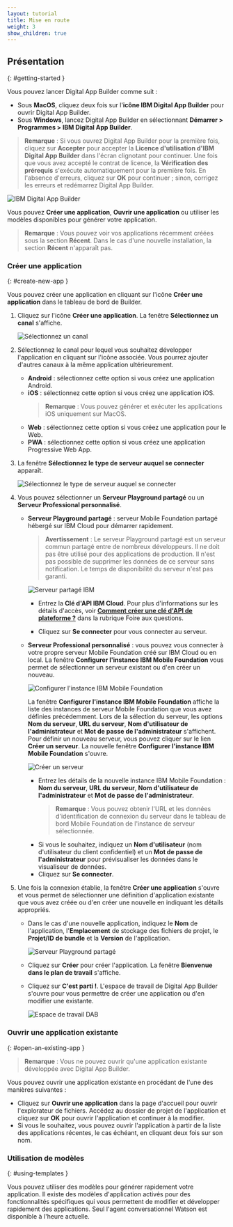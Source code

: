 ```yaml
---
layout: tutorial
title: Mise en route
weight: 3
show_children: true
---
```

<!-- NLS_CHARSET=UTF-8 -->
## Présentation
{: #getting-started }

Vous pouvez lancer Digital App Builder comme suit :

* Sous **MacOS**, cliquez deux fois sur l'**icône IBM Digital App Builder** pour ouvrir Digital App Builder.
* Sous **Windows**, lancez Digital App Builder en sélectionnant **Démarrer > Programmes > IBM Digital App Builder**.

>**Remarque** : Si vous ouvrez Digital App Builder pour la première fois, cliquez sur **Accepter** pour accepter la **Licence d'utilisation d'IBM Digital App Builder** dans l'écran clignotant pour continuer. Une fois que vous avez accepté le contrat de licence, la **Vérification des prérequis** s'exécute automatiquement pour la première fois. En l'absence d'erreurs, cliquez sur **OK** pour continuer ; sinon, corrigez les erreurs et redémarrez Digital App Builder.

![IBM Digital App Builder](dab-home-screen.png)

Vous pouvez **Créer une application**, **Ouvrir une application** ou utiliser les modèles disponibles pour générer votre application.
>**Remarque** : Vous pouvez voir vos applications récemment créées sous la section **Récent**. Dans le cas d'une nouvelle installation, la section **Récent** n'apparaît pas.


### Créer une application
{: #create-new-app }

Vous pouvez créer une application en cliquant sur l'icône **Créer une application** dans le tableau de bord de Builder.

1. Cliquez sur l'icône **Créer une application**. La fenêtre **Sélectionnez un canal** s'affiche.

    ![Sélectionnez un canal](dab-select-channel.png)

2. Sélectionnez le canal pour lequel vous souhaitez développer l'application en cliquant sur l'icône associée. Vous pourrez ajouter d'autres canaux à la même application ultérieurement.

    * **Android** : sélectionnez cette option si vous créez une application Android.
    * **iOS** : sélectionnez cette option si vous créez une application iOS.
        >**Remarque** : Vous pouvez générer et exécuter les applications iOS uniquement sur MacOS.
    * **Web** : sélectionnez cette option si vous créez une application pour le Web.
    * **PWA** : sélectionnez cette option si vous créez une application Progressive Web App.

3. La fenêtre **Sélectionnez le type de serveur auquel se connecter** apparaît.

    ![Sélectionnez le type de serveur auquel se connecter](dab-select-server.png)

4. Vous pouvez sélectionner un **Serveur Playground partagé** ou un **Serveur Professional personnalisé**.

    * **Serveur Playground partagé** : serveur Mobile Foundation partagé hébergé sur IBM Cloud pour démarrer rapidement.

        >**Avertissement** : Le serveur Playground partagé est un serveur commun partagé entre de nombreux développeurs. Il ne doit pas être utilisé pour des applications de production. Il n'est pas possible de supprimer les données de ce serveur sans notification. Le temps de disponibilité du serveur n'est pas garanti.

        ![Serveur partagé IBM](dab-shared-server.png)

        * Entrez la **Clé d'API IBM Cloud**. Pour plus d'informations sur les détails d'accès, voir [**Comment créer une clé d'API de plateforme ?**](../faq/) dans la rubrique Foire aux questions. 

        * Cliquez sur **Se connecter** pour vous connecter au serveur. 

    * **Serveur Professional personnalisé** : vous pouvez vous connecter à votre propre serveur Mobile Foundation créé sur IBM Cloud ou en local. La fenêtre **Configurer l'instance IBM Mobile Foundation** vous permet de sélectionner un serveur existant ou d'en créer un nouveau.

        ![Configurer l'instance IBM Mobile Foundation](dab-config-ibm-cloud-instance.png)
 
        La fenêtre **Configurer l'instance IBM Mobile Foundation** affiche la liste des instances de serveur Mobile Foundation que vous avez définies précédemment. Lors de la sélection du serveur, les options **Nom du serveur**, **URL du serveur**, **Nom d'utilisateur de l'administrateur** et **Mot de passe de l'administrateur** s'affichent. Pour définir un nouveau serveur, vous pouvez cliquer sur le lien **Créer un serveur**. La nouvelle fenêtre **Configurer l'instance IBM Mobile Foundation** s'ouvre.

        ![Créer un serveur](dab-custom-professional-server.png)

        * Entrez les détails de la nouvelle instance IBM Mobile Foundation : **Nom du serveur**, **URL du serveur**, **Nom d'utilisateur de l'administrateur** et **Mot de passe de l'administrateur**.
            >**Remarque** : Vous pouvez obtenir l'URL et les données d'identification de connexion du serveur dans le tableau de bord Mobile Foundation de l'instance de serveur sélectionnée.
        * Si vous le souhaitez, indiquez un **Nom d'utilisateur** (nom d'utilisateur du client confidentiel) et un **Mot de passe de l'administrateur** pour prévisualiser les données dans le visualiseur de données.
        * Cliquez sur **Se connecter**.

5. Une fois la connexion établie, la fenêtre **Créer une application** s'ouvre et vous permet de sélectionner une définition d'application existante que vous avez créée ou d'en créer une nouvelle en indiquant les détails appropriés. 
    * Dans le cas d'une nouvelle application, indiquez le **Nom** de l'application, l'**Emplacement** de stockage des fichiers de projet, le **Projet/ID de bundle** et la **Version** de l'application. 
 
        ![Serveur Playground partagé](dab-create-app.png)

    * Cliquez sur **Créer** pour créer l'application. La fenêtre **Bienvenue dans le plan de travail** s'affiche.
    * Cliquez sur **C'est parti !**. L'espace de travail de Digital App Builder s'ouvre pour vous permettre de créer une application ou d'en modifier une existante.

        ![Espace de travail DAB](dab-workbench.png)

### Ouvrir une application existante
{: #open-an-existing-app }
 
>**Remarque** : Vous ne pouvez ouvrir qu'une application existante développée avec Digital App Builder.

Vous pouvez ouvrir une application existante en procédant de l'une des manières suivantes :

* Cliquez sur **Ouvrir une application** dans la page d'accueil pour ouvrir l'explorateur de fichiers. Accédez au dossier de projet de l'application et cliquez sur **OK** pour ouvrir l'application et continuer à la modifier.
* Si vous le souhaitez, vous pouvez ouvrir l'application à partir de la liste des applications récentes, le cas échéant, en cliquant deux fois sur son nom.

### Utilisation de modèles
{: #using-templates }

Vous pouvez utiliser des modèles pour générer rapidement votre application. Il existe des modèles d'application activés pour des fonctionnalités spécifiques qui vous permettent de modifier et développer rapidement des applications. Seul l'agent conversationnel Watson est disponible à l'heure actuelle.

